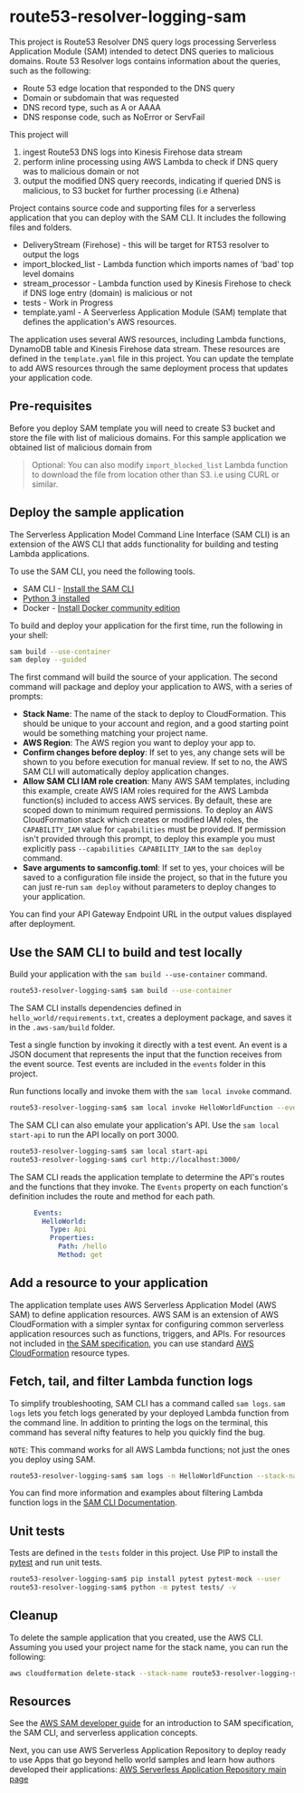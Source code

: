 # route53-resolver-logging-sam

This project is Route53 Resolver DNS query logs processing Serverless Application Module (SAM) intended to detect DNS queries to malicious domains. Route 53 Resolver logs contains information about the queries, such as the following:
- Route 53 edge location that responded to the DNS query
- Domain or subdomain that was requested
- DNS record type, such as A or AAAA
- DNS response code, such as NoError or ServFail

This project will 
1. ingest Route53 DNS logs into Kinesis Firehose data stream 
2. perform inline processing using AWS Lambda to check if DNS query was to malicious domain or not 
3. output the modified DNS query reecords, indicating if queried DNS is malicious, to S3 bucket for further processing (i.e Athena)

Project contains source code and supporting files for a serverless application that you can deploy with the SAM CLI. It includes the following files and folders.

- DeliveryStream (Firehose) - this will be target for RT53 resolver to output the logs 
- import_blocked_list - Lambda function which imports names of 'bad' top level domains
- stream_processor - Lambda function used by Kinesis Firehose to check if DNS loge entry (domain) is malicious or not
- tests - Work in Progress 
- template.yaml - A Seerverless Application Module (SAM) template that defines the application's AWS resources.

The application uses several AWS resources, including Lambda functions, DynamoDB table and Kinesis Firehose data stream. These resources are defined in the `template.yaml` file in this project. You can update the template to add AWS resources through the same deployment process that updates your application code.

## Pre-requisites 

Before you deploy SAM template you will need to create S3 bucket and store the file with list of malicious domains. For this sample application we obtained list of malicious domain from <INSERT URL HERE> 
      
> Optional: You can also modify `import_blocked_list` Lambda function to download the file from location other than S3. i.e using CURL or similar.

## Deploy the sample application

The Serverless Application Model Command Line Interface (SAM CLI) is an extension of the AWS CLI that adds functionality for building and testing Lambda applications. 

To use the SAM CLI, you need the following tools.

* SAM CLI - [Install the SAM CLI](https://docs.aws.amazon.com/serverless-application-model/latest/developerguide/serverless-sam-cli-install.html)
* [Python 3 installed](https://www.python.org/downloads/)
* Docker - [Install Docker community edition](https://hub.docker.com/search/?type=edition&offering=community)

To build and deploy your application for the first time, run the following in your shell:

```bash
sam build --use-container
sam deploy --guided
```

The first command will build the source of your application. The second command will package and deploy your application to AWS, with a series of prompts:

* **Stack Name**: The name of the stack to deploy to CloudFormation. This should be unique to your account and region, and a good starting point would be something matching your project name.
* **AWS Region**: The AWS region you want to deploy your app to.
* **Confirm changes before deploy**: If set to yes, any change sets will be shown to you before execution for manual review. If set to no, the AWS SAM CLI will automatically deploy application changes.
* **Allow SAM CLI IAM role creation**: Many AWS SAM templates, including this example, create AWS IAM roles required for the AWS Lambda function(s) included to access AWS services. By default, these are scoped down to minimum required permissions. To deploy an AWS CloudFormation stack which creates or modified IAM roles, the `CAPABILITY_IAM` value for `capabilities` must be provided. If permission isn't provided through this prompt, to deploy this example you must explicitly pass `--capabilities CAPABILITY_IAM` to the `sam deploy` command.
* **Save arguments to samconfig.toml**: If set to yes, your choices will be saved to a configuration file inside the project, so that in the future you can just re-run `sam deploy` without parameters to deploy changes to your application.

You can find your API Gateway Endpoint URL in the output values displayed after deployment.

## Use the SAM CLI to build and test locally

Build your application with the `sam build --use-container` command.

```bash
route53-resolver-logging-sam$ sam build --use-container
```

The SAM CLI installs dependencies defined in `hello_world/requirements.txt`, creates a deployment package, and saves it in the `.aws-sam/build` folder.

Test a single function by invoking it directly with a test event. An event is a JSON document that represents the input that the function receives from the event source. Test events are included in the `events` folder in this project.

Run functions locally and invoke them with the `sam local invoke` command.

```bash
route53-resolver-logging-sam$ sam local invoke HelloWorldFunction --event events/event.json
```

The SAM CLI can also emulate your application's API. Use the `sam local start-api` to run the API locally on port 3000.

```bash
route53-resolver-logging-sam$ sam local start-api
route53-resolver-logging-sam$ curl http://localhost:3000/
```

The SAM CLI reads the application template to determine the API's routes and the functions that they invoke. The `Events` property on each function's definition includes the route and method for each path.

```yaml
      Events:
        HelloWorld:
          Type: Api
          Properties:
            Path: /hello
            Method: get
```

## Add a resource to your application
The application template uses AWS Serverless Application Model (AWS SAM) to define application resources. AWS SAM is an extension of AWS CloudFormation with a simpler syntax for configuring common serverless application resources such as functions, triggers, and APIs. For resources not included in [the SAM specification](https://github.com/awslabs/serverless-application-model/blob/master/versions/2016-10-31.md), you can use standard [AWS CloudFormation](https://docs.aws.amazon.com/AWSCloudFormation/latest/UserGuide/aws-template-resource-type-ref.html) resource types.

## Fetch, tail, and filter Lambda function logs

To simplify troubleshooting, SAM CLI has a command called `sam logs`. `sam logs` lets you fetch logs generated by your deployed Lambda function from the command line. In addition to printing the logs on the terminal, this command has several nifty features to help you quickly find the bug.

`NOTE`: This command works for all AWS Lambda functions; not just the ones you deploy using SAM.

```bash
route53-resolver-logging-sam$ sam logs -n HelloWorldFunction --stack-name route53-resolver-logging-sam --tail
```

You can find more information and examples about filtering Lambda function logs in the [SAM CLI Documentation](https://docs.aws.amazon.com/serverless-application-model/latest/developerguide/serverless-sam-cli-logging.html).

## Unit tests

Tests are defined in the `tests` folder in this project. Use PIP to install the [pytest](https://docs.pytest.org/en/latest/) and run unit tests.

```bash
route53-resolver-logging-sam$ pip install pytest pytest-mock --user
route53-resolver-logging-sam$ python -m pytest tests/ -v
```

## Cleanup

To delete the sample application that you created, use the AWS CLI. Assuming you used your project name for the stack name, you can run the following:

```bash
aws cloudformation delete-stack --stack-name route53-resolver-logging-sam
```

## Resources

See the [AWS SAM developer guide](https://docs.aws.amazon.com/serverless-application-model/latest/developerguide/what-is-sam.html) for an introduction to SAM specification, the SAM CLI, and serverless application concepts.

Next, you can use AWS Serverless Application Repository to deploy ready to use Apps that go beyond hello world samples and learn how authors developed their applications: [AWS Serverless Application Repository main page](https://aws.amazon.com/serverless/serverlessrepo/)
